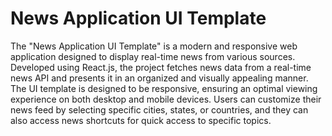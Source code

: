 # News Application UI Template

The "News Application UI Template" is a modern and responsive web application designed to display real-time news from various sources. 
Developed using React.js, the project fetches news data from a real-time news API and presents it in an organized and visually appealing manner. 
The UI template is designed to be responsive, ensuring an optimal viewing experience on both desktop and mobile devices. 
Users can customize their news feed by selecting specific cities, states, or countries, and they can also access news shortcuts for quick access to specific topics.
